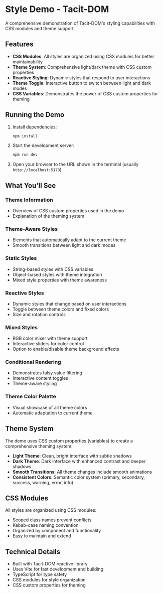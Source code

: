 # Style Demo - Tacit-DOM

A comprehensive demonstration of Tacit-DOM's styling capabilities with CSS modules and theme support.

## Features

- **CSS Modules**: All styles are organized using CSS modules for better maintainability
- **Theme System**: Comprehensive light/dark theme with CSS custom properties
- **Reactive Styling**: Dynamic styles that respond to user interactions
- **Theme Toggle**: Interactive button to switch between light and dark modes
- **CSS Variables**: Demonstrates the power of CSS custom properties for theming

## Running the Demo

1. Install dependencies:

   ```bash
   npm install
   ```

2. Start the development server:

   ```bash
   npm run dev
   ```

3. Open your browser to the URL shown in the terminal (usually `http://localhost:5173`)

## What You'll See

### Theme Information

- Overview of CSS custom properties used in the demo
- Explanation of the theming system

### Theme-Aware Styles

- Elements that automatically adapt to the current theme
- Smooth transitions between light and dark modes

### Static Styles

- String-based styles with CSS variables
- Object-based styles with theme integration
- Mixed style properties with theme awareness

### Reactive Styles

- Dynamic styles that change based on user interactions
- Toggle between theme colors and fixed colors
- Size and rotation controls

### Mixed Styles

- RGB color mixer with theme support
- Interactive sliders for color control
- Option to enable/disable theme background effects

### Conditional Rendering

- Demonstrates falsy value filtering
- Interactive content toggles
- Theme-aware styling

### Theme Color Palette

- Visual showcase of all theme colors
- Automatic adaptation to current theme

## Theme System

The demo uses CSS custom properties (variables) to create a comprehensive theming system:

- **Light Theme**: Clean, bright interface with subtle shadows
- **Dark Theme**: Dark interface with enhanced contrast and deeper shadows
- **Smooth Transitions**: All theme changes include smooth animations
- **Consistent Colors**: Semantic color system (primary, secondary, success, warning, error, info)

## CSS Modules

All styles are organized using CSS modules:

- Scoped class names prevent conflicts
- Kebab-case naming convention
- Organized by component and functionality
- Easy to maintain and extend

## Technical Details

- Built with Tacit-DOM reactive library
- Uses Vite for fast development and building
- TypeScript for type safety
- CSS modules for style organization
- CSS custom properties for theming

